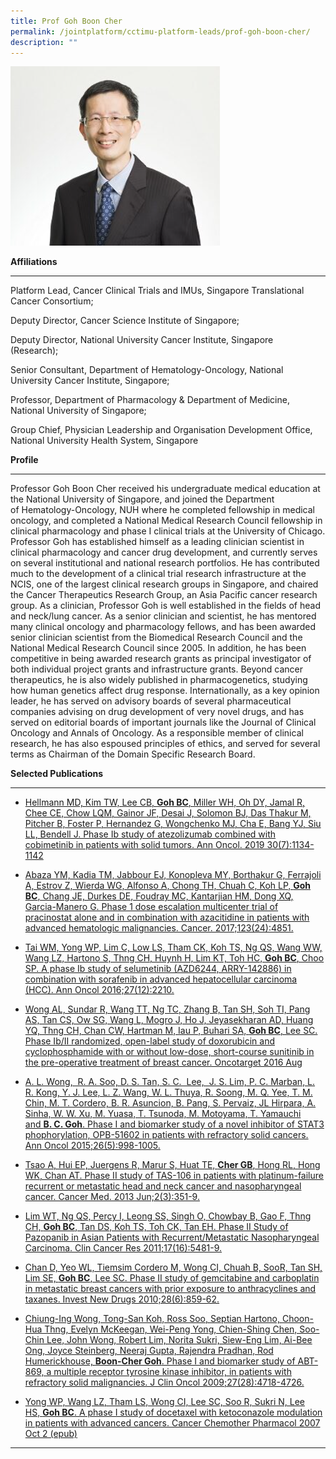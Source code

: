 ```yaml
---
title: Prof Goh Boon Cher
permalink: /jointplatform/cctimu-platform-leads/prof-goh-boon-cher/
description: ""
---
```

![Prof Goh Boon Cher](/images/prof%20goh%20boon%20cher.png)

**Affiliations** 

* * *

Platform Lead, Cancer Clinical Trials and IMUs, Singapore Translational Cancer Consortium; 

Deputy Director, Cancer Science Institute of Singapore; 

Deputy Director, National University Cancer Institute, Singapore (Research); 

Senior Consultant, Department of Hematology\-Oncology, National University Cancer Institute, Singapore; 

Professor, Department of Pharmacology & Department of Medicine, National University of Singapore; 

Group Chief, Physician Leadership and Organisation Development Office, National University Health System, Singapore 

**Profile** 

* * *

Professor Goh Boon Cher received his undergraduate medical education at the National University of Singapore, and joined the Department of Hematology\-Oncology, NUH where he completed fellowship in medical oncology, and completed a National Medical Research Council fellowship in clinical pharmacology and phase I clinical trials at the University of Chicago. Professor Goh has established himself as a leading clinician scientist in clinical pharmacology and cancer drug development, and currently serves on several institutional and national research portfolios. He has contributed much to the development of a clinical trial research infrastructure at the NCIS, one of the largest clinical research groups in Singapore, and chaired the Cancer Therapeutics Research Group, an Asia Pacific cancer research group. As a clinician, Professor Goh is well established in the fields of head and neck/lung cancer. As a senior clinician and scientist, he has mentored many clinical oncology and pharmacology fellows, and has been awarded senior clinician scientist from the Biomedical Research Council and the National Medical Research Council since 2005. In addition, he has been competitive in being awarded research grants as principal investigator of both individual project grants and infrastructure grants. Beyond cancer therapeutics, he is also widely published in pharmacogenetics, studying how human genetics affect drug response. Internationally, as a key opinion leader, he has served on advisory boards of several pharmaceutical companies advising on drug development of very novel drugs, and has served on editorial boards of important journals like the Journal of Clinical Oncology and Annals of Oncology. As a responsible member of clinical research, he has also espoused principles of ethics, and served for several terms as Chairman of the Domain Specific Research Board. 

**Selected Publications**  

* * *

*   [Hellmann MD, Kim TW, Lee CB, **Goh BC**, Miller WH, Oh DY, Jamal R, Chee CE, Chow LQM, Gainor JF, Desai J, Solomon BJ, Das Thakur M, Pitcher B, Foster P, Hernandez G, Wongchenko MJ, Cha E, Bang YJ, Siu LL, Bendell J. Phase Ib study of atezolizumab combined with cobimetinib in patients with solid tumors. Ann Oncol. 2019 30(7):1134-1142](https://pubmed.ncbi.nlm.nih.gov/30918950/) 

*   [Abaza YM, Kadia TM, Jabbour EJ, Konopleva MY, Borthakur G, Ferrajoli A, Estrov Z, Wierda WG, Alfonso A, Chong TH, Chuah C, Koh LP, **Goh BC**, Chang JE, Durkes DE, Foudray MC, Kantarjian HM, Dong XQ, Garcia-Manero G. Phase 1 dose escalation multicenter trial of pracinostat alone and in combination with azacitidine in patients with advanced hematologic malignancies. Cancer. 2017;123(24):4851.](https://pubmed.ncbi.nlm.nih.gov/28841236/) 

*   [Tai WM, Yong WP, Lim C, Low LS, Tham CK, Koh TS, Ng QS, Wang WW, Wang LZ, Hartono S, Thng CH, Huynh H, Lim KT, Toh HC, **Goh BC**, Choo SP. A phase Ib study of selumetinib (AZD6244, ARRY-142886) in combination with sorafenib in advanced hepatocellular carcinoma (HCC). Ann Oncol 2016;27(12):2210.](https://pubmed.ncbi.nlm.nih.gov/27681866/) 

*   [Wong AL, Sundar R, Wang TT, Ng TC, Zhang B, Tan SH, Soh TI, Pang AS, Tan CS, Ow SG, Wang L, Mogro J, Ho J, Jeyasekharan AD, Huang YQ, Thng CH, Chan CW, Hartman M, Iau P, Buhari SA, **Goh BC**, Lee SC. Phase Ib/II randomized, open-label study of doxorubicin and cyclophosphamide with or without low-dose, short-course sunitinib in the pre-operative treatment of breast cancer. Oncotarget 2016 Aug](https://www.ncbi.nlm.nih.gov/pmc/articles/PMC5325427/) 

*   [A. L. Wong,  R. A. Soo, D. S. Tan, S. C.  Lee,  J. S. Lim, P. C. Marban, L. R. Kong, Y. J. Lee, L. Z. Wang, W. L. Thuya, R. Soong, M. Q. Yee, T. M. Chin, M. T. Cordero, B. R. Asuncion, B. Pang, S. Pervaiz, JL Hirpara, A. Sinha, W. W. Xu, M. Yuasa, T. Tsunoda, M. Motoyama, T. Yamauchi and **B. C. Goh**. Phase I and biomarker study of a novel inhibitor of STAT3 phophorylation, OPB-51602 in patients with refractory solid cancers. Ann Oncol 2015;26(5):998-1005.](https://pubmed.ncbi.nlm.nih.gov/25609248/) 

*   [Tsao A, Hui EP, Juergens R, Marur S, Huat TE, **Cher GB**, Hong RL, Hong WK, Chan AT. Phase II study of TAS-106 in patients with platinum-failure recurrent or metastatic head and neck cancer and nasopharyngeal cancer. Cancer Med. 2013 Jun;2(3):351-9.](https://pubmed.ncbi.nlm.nih.gov/23930212/) 

*   [Lim WT, Ng QS, Percy I, Leong SS, Singh O, Chowbay B, Gao F, Thng CH, **Goh BC**, Tan DS, Koh TS, Toh CK, Tan EH. Phase II Study of Pazopanib in Asian Patients with Recurrent/Metastatic Nasopharyngeal Carcinoma. Clin Cancer Res 2011;17(16):5481-9.](https://pubmed.ncbi.nlm.nih.gov/21712450/) 

*   [Chan D, Yeo WL, Tiemsim Cordero M, Wong CI, Chuah B, SooR, Tan SH, Lim SE, **Goh BC**, Lee SC. Phase II study of gemcitabine and carboplatin in metastatic breast cancers with prior exposure to anthracyclines and taxanes. Invest New Drugs 2010;28(6):859-62.](https://pubmed.ncbi.nlm.nih.gov/19705063/) 

*   [Chiung-Ing Wong, Tong-San Koh, Ross Soo, Septian Hartono, Choon-Hua Thng, Evelyn McKeegan, Wei-Peng Yong, Chien-Shing Chen, Soo-Chin Lee, John Wong, Robert Lim, Norita Sukri, Siew-Eng Lim, Ai-Bee Ong, Joyce Steinberg, Neeraj Gupta, Rajendra Pradhan, Rod Humerickhouse, **Boon-Cher Goh**. Phase I and biomarker study of ABT-869, a multiple receptor tyrosine kinase inhibitor, in patients with refractory solid malignancies. J Clin Oncol 2009;27(28):4718-4726.](https://pubmed.ncbi.nlm.nih.gov/19720910/) 

*   [Yong WP, Wang LZ, Tham LS, Wong CI, Lee SC, Soo R, Sukri N, Lee HS, **Goh BC**. A phase I study of docetaxel with ketoconazole modulation in patients with advanced cancers. Cancer Chemother Pharmacol 2007 Oct 2 (epub)](https://pubmed.ncbi.nlm.nih.gov/17909805/) 

* * *